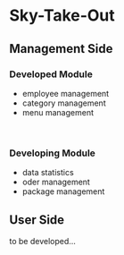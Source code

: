 # Sky-Take-Out
## Management Side
### Developed Module
* employee management
* category management
* menu management
<br>

### Developing Module
* data statistics
* oder management
* package management



## User Side
to be developed...
